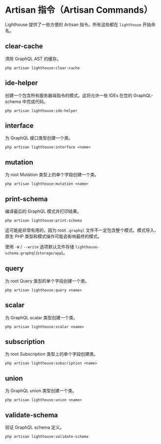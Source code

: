 # Artisan 指令（Artisan Commands）

Lighthouse 提供了一些方便的 Artisan 指令。所有这些都在 `lighthouse` 开始命名。

## clear-cache

清除 GraphQL AST 的缓存。

    php artisan lighthouse:clear-cache

## ide-helper

创建一个包含所有服务器端指令的模式。这将允许一些 IDEs 在您的 GraphQL-schema 中完成代码。

    php artisan lighthouse:ide-helper

## interface

为 GraphQL 接口类型创建一个类。

    php artisan lighthouse:interface <name>

## mutation

为 root Mutation 类型上的单个字段创建一个类。

    php artisan lighthouse:mutation <name>

## print-schema

编译最后的 GraphQL 模式并打印结果。

    php artisan lighthouse:print-schema

这可能是非常有用的，因为 root `.graphql` 文件不一定包含整个模式。模式导入、原生 PHP 类型和模式操作可能会影响最终的模式。

使用 `-W` / `--write` 选项默认文件存储 `lighthouse-schema.graphql`(`storage/app`)。

## query

为 root Query 类型的单个字段创建一个类。

    php artisan lighthouse:query <name>

## scalar

为 GraphQL scalar 类型创建一个类。

    php artisan lighthouse:scalar <name>

## subscription

为 root Subscription 类型上的单个字段创建类。

    php artisan lighthouse:subscription <name>

## union

为 GraphQL union 类型创建一个类。

    php artisan lighthouse:union <name>

## validate-schema

验证 GraphQL schema 定义。

    php artisan lighthouse:validate-schema
